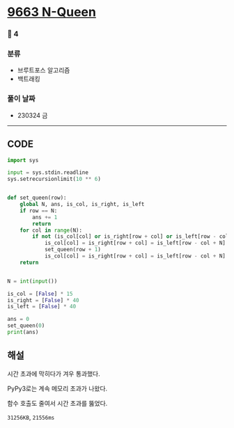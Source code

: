 # [9663 N-Queen](https://www.acmicpc.net/problem/9663)

### 🥇 4

### 분류

- 브루트포스 알고리즘
- 백트래킹

### 풀이 날짜

- 230324 금

---

## CODE

```python
import sys

input = sys.stdin.readline
sys.setrecursionlimit(10 ** 6)


def set_queen(row):
    global N, ans, is_col, is_right, is_left
    if row == N:
        ans += 1
        return
    for col in range(N):
        if not (is_col[col] or is_right[row + col] or is_left[row - col + N]):
            is_col[col] = is_right[row + col] = is_left[row - col + N] = True
            set_queen(row + 1)
            is_col[col] = is_right[row + col] = is_left[row - col + N] = False
    return


N = int(input())

is_col = [False] * 15
is_right = [False] * 40
is_left = [False] * 40

ans = 0
set_queen(0)
print(ans)

```

## 해설

시간 초과에 막히다가 겨우 통과했다.

PyPy3로는 계속 메모리 초과가 나왔다.

함수 호출도 줄여서 시간 초과를 뚫었다.

`31256KB`, `21556ms`
